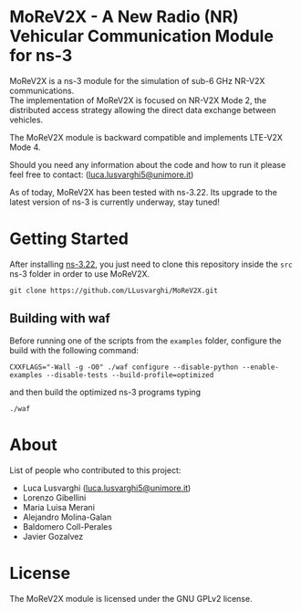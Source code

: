 # MoReV2X - A New Radio (NR) Vehicular Communication Module for ns-3
MoReV2X is a ns-3 module for the simulation of sub-6 GHz NR-V2X communications.  
The implementation of MoReV2X is focused on NR-V2X Mode 2, the distributed access strategy allowing the direct data exchange between vehicles.  

The MoReV2X module is backward compatible and implements LTE-V2X Mode 4.

Should you need any information about the code and how to run it please feel free to contact: (luca.lusvarghi5@unimore.it)

As of today, MoReV2X has been tested with ns-3.22. Its upgrade to the latest version of ns-3 is currently underway, stay tuned!

# Getting Started
After installing [ns-3.22](https://www.nsnam.org/releases/ns-3-22/), you just need to clone this repository inside the `src` ns-3 folder in order to use MoReV2X.

`git clone https://github.com/LLusvarghi/MoReV2X.git `

## Building with waf
Before running one of the scripts from the `examples` folder, configure the build with the following command:

`CXXFLAGS="-Wall -g -O0" ./waf configure --disable-python --enable-examples --disable-tests --build-profile=optimized`

and then build the optimized ns-3 programs typing

`./waf`

# About
List of people who contributed to this project: 
* Luca Lusvarghi (luca.lusvarghi5@unimore.it)  
* Lorenzo Gibellini 
* Maria Luisa Merani
* Alejandro Molina-Galan
* Baldomero Coll-Perales
* Javier Gozalvez

# License
The MoReV2X module is licensed under the GNU GPLv2 license.
